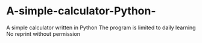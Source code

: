 # A-simple-calculator-Python-
A simple calculator written in Python
The program is limited to daily learning
No reprint without permission
